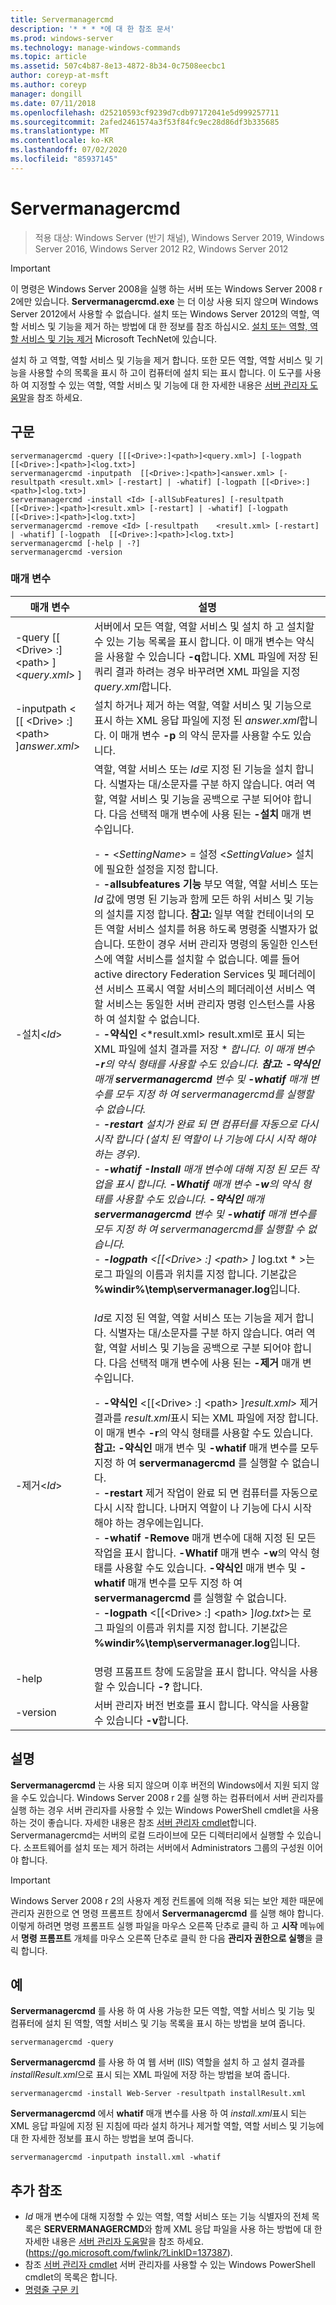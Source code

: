 ```yaml
---
title: Servermanagercmd
description: '* * * *에 대 한 참조 문서'
ms.prod: windows-server
ms.technology: manage-windows-commands
ms.topic: article
ms.assetid: 507c4b87-8e13-4872-8b34-0c7508eecbc1
author: coreyp-at-msft
ms.author: coreyp
manager: dongill
ms.date: 07/11/2018
ms.openlocfilehash: d25210593cf9239d7cdb97172041e5d999257711
ms.sourcegitcommit: 2afed2461574a3f53f84fc9ec28d86df3b335685
ms.translationtype: MT
ms.contentlocale: ko-KR
ms.lasthandoff: 07/02/2020
ms.locfileid: "85937145"
---
```

# <a name="servermanagercmd"></a>Servermanagercmd

> 적용 대상: Windows Server (반기 채널), Windows Server 2019, Windows Server 2016, Windows Server 2012 R2, Windows Server 2012

> [!IMPORTANT]
> 이 명령은 Windows Server 2008을 실행 하는 서버 또는 Windows Server 2008 r 2에만 있습니다. **Servermanagercmd.exe** 는 더 이상 사용 되지 않으며 Windows Server 2012에서 사용할 수 없습니다. 설치 또는 Windows Server 2012의 역할, 역할 서비스 및 기능을 제거 하는 방법에 대 한 정보를 참조 하십시오. [설치 또는 역할, 역할 서비스 및 기능 제거](https://go.microsoft.com/fwlink/?LinkID=239563) Microsoft TechNet에 있습니다.

설치 하 고 역할, 역할 서비스 및 기능을 제거 합니다. 또한 모든 역할, 역할 서비스 및 기능을 사용할 수의 목록을 표시 하 고이 컴퓨터에 설치 되는 표시 합니다. 이 도구를 사용 하 여 지정할 수 있는 역할, 역할 서비스 및 기능에 대 한 자세한 내용은 [서버 관리자 도움말](https://go.microsoft.com/fwlink/?LinkID=137387)을 참조 하세요.

## <a name="syntax"></a>구문
```
servermanagercmd -query [[[<Drive>:]<path>]<query.xml>] [-logpath   [[<Drive>:]<path>]<log.txt>]
servermanagercmd -inputpath  [[<Drive>:]<path>]<answer.xml> [-resultpath <result.xml> [-restart] | -whatif] [-logpath [[<Drive>:]<path>]<log.txt>]
servermanagercmd -install <Id> [-allSubFeatures] [-resultpath   [[<Drive>:]<path>]<result.xml> [-restart] | -whatif] [-logpath   [[<Drive>:]<path>]<log.txt>]
servermanagercmd -remove <Id> [-resultpath    <result.xml> [-restart] | -whatif] [-logpath  [[<Drive>:]<path>]<log.txt>]
servermanagercmd [-help | -?]
servermanagercmd -version
```

### <a name="parameters"></a>매개 변수

|                   매개 변수                    |                                                                                                                                                                                                                                                                                                                                                                                                                                                                                                                                                                                                                                                                                                                                                                                                                                                                                                                                                                설명                                                                                                                                                                                                                                                                                                                                                                                                                                                                                                                                                                                                                                                                                                                                                                                                                                                                                                                                                                 |
|------------------------------------------------|--------------------------------------------------------------------------------------------------------------------------------------------------------------------------------------------------------------------------------------------------------------------------------------------------------------------------------------------------------------------------------------------------------------------------------------------------------------------------------------------------------------------------------------------------------------------------------------------------------------------------------------------------------------------------------------------------------------------------------------------------------------------------------------------------------------------------------------------------------------------------------------------------------------------------------------------------------------------------------------------------------------------------------------------------------------------------------------------------------------------------------------------------------------------------------------------------------------------------------------------------------------------------------------------------------------------------------------------------------------------------------------------------------------------------------------------------------------------------------------------------------------------------------------------------------------------------------------------------------------------------------------------------------------------------------------------------------------------------------------------------------------------------------------------------------------------------------------------------------------------------------------------------------------------------------------------|
|  -query [[ \<Drive> :] \<path> ] \<*query.xml*> ]   |                                                                                                                                                                                                                                                                                                                                                                                                                                                                                                                                                                                                                                                                                                                                                                                                                                서버에서 모든 역할, 역할 서비스 및 설치 하 고 설치할 수 있는 기능 목록을 표시 합니다. 이 매개 변수는 약식을 사용할 수 있습니다 **-q**합니다. XML 파일에 저장 된 쿼리 결과 하려는 경우 바꾸려면 XML 파일을 지정 *query.xml*합니다.                                                                                                                                                                                                                                                                                                                                                                                                                                                                                                                                                                                                                                                                                                                                                                                                                                |
| -inputpath < [[ \<Drive> :] \<path> ]*answer.xml*> |                                                                                                                                                                                                                                                                                                                                                                                                                                                                                                                                                                                                                                                                                                                                                                                                                                                                             설치 하거나 제거 하는 역할, 역할 서비스 및 기능으로 표시 하는 XML 응답 파일에 지정 된 *answer.xml*합니다. 이 매개 변수 **-p** 의 약식 문자를 사용할 수도 있습니다.                                                                                                                                                                                                                                                                                                                                                                                                                                                                                                                                                                                                                                                                                                                                                                                                                                                                             |
|                -설치\<*Id*>                | 역할, 역할 서비스 또는 *Id*로 지정 된 기능을 설치 합니다. 식별자는 대/소문자를 구분 하지 않습니다. 여러 역할, 역할 서비스 및 기능을 공백으로 구분 되어야 합니다. 다음 선택적 매개 변수에 사용 된는 **-설치** 매개 변수입니다.<p>-   **-** \<*SettingName*> = 설정 \<*SettingValue*>   설치에 필요한 설정을 지정 합니다.<br />-   **-allsubfeatures 기능** 부모 역할, 역할 서비스 또는 *Id* 값에 명명 된 기능과 함께 모든 하위 서비스 및 기능의 설치를 지정 합니다. **참고:**     일부 역할 컨테이너의 모든 역할 서비스 설치를 허용 하도록 명령줄 식별자가 없습니다. 또한이 경우 서버 관리자 명령의 동일한 인스턴스에 역할 서비스를 설치할 수 없습니다. 예를 들어 active directory Federation Services 및 페더레이션 서비스 프록시 역할 서비스의 페더레이션 서비스 역할 서비스는 동일한 서버 관리자 명령 인스턴스를 사용 하 여 설치할 수 없습니다.<br />-   **-약식인** \<*result.xml>  result.xml로 표시 되는 XML 파일에 설치 결과를 저장 \* *합니다. 이 매개 변수 **-r**의 약식 형태를 사용할 수도 있습니다. **참고:**     **-약식인** 매개 **servermanagercmd** 변수 및 **-whatif** 매개 변수를 모두 지정 하 여 servermanagercmd를 실행할 수 없습니다. <br /> -    **-restart** 설치가 완료 되 면 컴퓨터를 자동으로 다시 시작 합니다 (설치 된 역할이 나 기능에 다시 시작 해야 하는 경우). <br /> -    **-whatif** **-Install** 매개 변수에 대해 지정 된 모든 작업을 표시 합니다. **-Whatif** 매개 변수 **-w**의 약식 형태를 사용할 수도 있습니다. **-약식인** 매개 **servermanagercmd** 변수 및 **-whatif** 매개 변수를 모두 지정 하 여 servermanagercmd를 실행할 수 없습니다. <br /> -    **-logpath** \<[[\<Drive> :] \<path> ]* log.txt * >는 로그 파일의 이름과 위치를 지정 합니다. 기본값은 **%windir%\temp\servermanager.log**입니다. |
|                -제거\<*Id*>                 |                                                                                                                                                                                                                                                                                                                                                                     *Id*로 지정 된 역할, 역할 서비스 또는 기능을 제거 합니다. 식별자는 대/소문자를 구분 하지 않습니다. 여러 역할, 역할 서비스 및 기능을 공백으로 구분 되어야 합니다. 다음 선택적 매개 변수에 사용 된는 **-제거** 매개 변수입니다.<p>-   **-약식인** \<[[\<Drive> :] \<path> ]*result.xml*> 제거 결과를 *result.xml*표시 되는 XML 파일에 저장 합니다. 이 매개 변수 **-r**의 약식 형태를 사용할 수도 있습니다. **참고:**     **-약식인** 매개 변수 및 **-whatif** 매개 변수를 모두 지정 하 여 **servermanagercmd** 를 실행할 수 없습니다.<br />-   **-restart** 제거 작업이 완료 되 면 컴퓨터를 자동으로 다시 시작 합니다. 나머지 역할이 나 기능에 다시 시작 해야 하는 경우에는입니다.<br />-   **-whatif** **-Remove** 매개 변수에 대해 지정 된 모든 작업을 표시 합니다. **-Whatif** 매개 변수 **-w**의 약식 형태를 사용할 수도 있습니다. **-약식인** 매개 변수 및 **-whatif** 매개 변수를 모두 지정 하 여 **servermanagercmd** 를 실행할 수 없습니다.<br />-   **-logpath** \<[[\<Drive> :] \<path> ]*log.txt*>는 로그 파일의 이름과 위치를 지정 합니다. 기본값은 **%windir%\temp\servermanager.log**입니다.                                                                                                                                                                                                                                                                                                                                                                      |
|                     -help                      |                                                                                                                                                                                                                                                                                                                                                                                                                                                                                                                                                                                                                                                                                                                                                                                                                                                                                                                            명령 프롬프트 창에 도움말을 표시 합니다. 약식을 사용할 수 있습니다 **-?** 합니다.                                                                                                                                                                                                                                                                                                                                                                                                                                                                                                                                                                                                                                                                                                                                                                                                                                                                                                                            |
|                    -version                    |                                                                                                                                                                                                                                                                                                                                                                                                                                                                                                                                                                                                                                                                                                                                                                                                                                                                                                                            서버 관리자 버전 번호를 표시 합니다. 약식을 사용할 수 있습니다 **-v**합니다.                                                                                                                                                                                                                                                                                                                                                                                                                                                                                                                                                                                                                                                                                                                                                                                                                                                                                                                            |

## <a name="remarks"></a>설명
**Servermanagercmd** 는 사용 되지 않으며 이후 버전의 Windows에서 지원 되지 않을 수도 있습니다. Windows Server 2008 r 2를 실행 하는 컴퓨터에서 서버 관리자를 실행 하는 경우 서버 관리자를 사용할 수 있는 Windows PowerShell cmdlet을 사용 하는 것이 좋습니다. 자세한 내용은 참조 [서버 관리자 cmdlet](https://go.microsoft.com/fwlink/?LinkID=137653)합니다.
Servermanagercmd는 서버의 로컬 드라이브에 모든 디렉터리에서 실행할 수 있습니다. 소프트웨어를 설치 또는 제거 하려는 서버에서 Administrators 그룹의 구성원 이어야 합니다.

> [!IMPORTANT]
> Windows Server 2008 r 2의 사용자 계정 컨트롤에 의해 적용 되는 보안 제한 때문에 관리자 권한으로 연 명령 프롬프트 창에서 **Servermanagercmd** 를 실행 해야 합니다. 이렇게 하려면 명령 프롬프트 실행 파일을 마우스 오른쪽 단추로 클릭 하 고 **시작** 메뉴에서 **명령 프롬프트** 개체를 마우스 오른쪽 단추로 클릭 한 다음 **관리자 권한으로 실행**을 클릭 합니다.

## <a name="examples"></a>예
**Servermanagercmd** 를 사용 하 여 사용 가능한 모든 역할, 역할 서비스 및 기능 및 컴퓨터에 설치 된 역할, 역할 서비스 및 기능 목록을 표시 하는 방법을 보여 줍니다.
```
servermanagercmd -query
```
**Servermanagercmd** 를 사용 하 여 웹 서버 (IIS) 역할을 설치 하 고 설치 결과를 *installResult.xml*으로 표시 되는 XML 파일에 저장 하는 방법을 보여 줍니다.
```
servermanagercmd -install Web-Server -resultpath installResult.xml
```
**Servermanagercmd** 에서 **whatif** 매개 변수를 사용 하 여 *install.xml*표시 되는 XML 응답 파일에 지정 된 지침에 따라 설치 하거나 제거할 역할, 역할 서비스 및 기능에 대 한 자세한 정보를 표시 하는 방법을 보여 줍니다.
```
servermanagercmd -inputpath install.xml -whatif
```

## <a name="additional-references"></a>추가 참조
-   *Id* 매개 변수에 대해 지정할 수 있는 역할, 역할 서비스 또는 기능 식별자의 전체 목록은 **SERVERMANAGERCMD**와 함께 XML 응답 파일을 사용 하는 방법에 대 한 자세한 내용은 [서버 관리자 도움말](https://go.microsoft.com/fwlink/?LinkID=137387)을 참조 하세요. (https://go.microsoft.com/fwlink/?LinkID=137387).
-   참조 [서버 관리자 cmdlet](https://go.microsoft.com/fwlink/?LinkID=137653) 서버 관리자를 사용할 수 있는 Windows PowerShell cmdlet의 목록은 합니다.
- [명령줄 구문 키](command-line-syntax-key.md)
